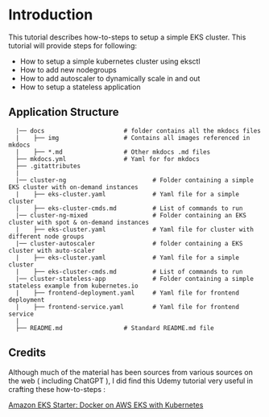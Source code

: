 # Introduction
This tutorial describes how-to-steps to setup a simple EKS cluster. This tutorial will provide steps for following: 

* How to setup a simple kubernetes cluster using eksctl 
* How to add new nodegroups
* How to add autoscaler to dynamically scale in and out 
* How to setup a stateless application

## Application Structure
```
  |── docs                      # folder contains all the mkdocs files
  |    ├── img                  # Contains all images referenced in mkdocs
  |    ├── *.md                 # Other mkdocs .md files
  ├── mkdocs.yml                # Yaml for for mkdocs
  ├── .gitattributes
  |
  |── cluster-ng                        # Folder containing a simple EKS cluster with on-demand instances
  |    ├── eks-cluster.yaml             # Yaml file for a simple cluster
  |    ├── eks-cluster-cmds.md          # List of commands to run 
  |── cluster-ng-mixed                  # Folder containing an EKS cluster with spot & on-demand instances
  |    ├── eks-cluster.yaml             # Yaml file for cluster with different node groups
  |── cluster-autoscaler                # folder containing a EKS cluster with auto-scaler
  |    ├── eks-cluster.yaml             # Yaml file for a simple cluster
  |    ├── eks-cluster-cmds.md          # List of commands to run 
  |── cluster-stateless-app             # Folder containing a simple stateless example from kubernetes.io
  |    ├── frontend-deployment.yaml     # Yaml file for frontend deployment
  |    ├── frontend-service.yaml        # Yaml file for frontend service
  |
  ├── README.md                 # Standard README.md file
```


## Credits
Although much of the material has been sources from various sources on the web ( including ChatGPT ), I did find this Udemy tutorial very useful in crafting these how-to-steps :

[Amazon EKS Starter: Docker on AWS EKS with Kubernetes](https://www.udemy.com/course/amazon-eks-starter-kubernetes-on-aws/)
